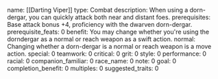 name: [[Darting Viper]]
type: Combat
description: When using a dorn-dergar, you can quickly attack both near and distant foes.
prerequisites: Base attack bonus +4, proficiency with the dwarven dorn-dergar.
prerequisite_feats: 0
benefit: You may change whether you're using the dorndergar as a normal or reach weapon as a swift action.
normal: Changing whether a dorn-dergar is a normal or reach weapon is a move action.
special: 0
teamwork: 0
critical: 0
grit: 0
style: 0
performance: 0
racial: 0
companion_familiar: 0
race_name: 0
note: 0
goal: 0
completion_benefit: 0
multiples: 0
suggested_traits: 0
